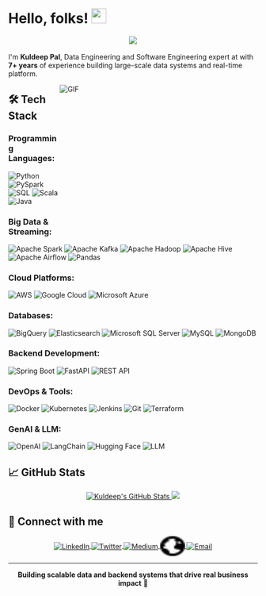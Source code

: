 # Hello, folks! <img src="https://raw.githubusercontent.com/MartinHeinz/MartinHeinz/master/wave.gif" width="30px" height="30px">

<div align="center">

![](https://komarev.com/ghpvc/?username=kuldeep27396&abbreviated=true)
  


</div>

I'm **Kuldeep Pal**, Data Engineering and Software Engineering expert at with **7+ years** of experience building large-scale data systems and real-time platform.

<img align="right" alt="GIF" src="https://github.com/abhisheknaiidu/abhisheknaiidu/blob/master/code.gif?raw=true" width="400" height="320" />

## 🛠️ Tech Stack

### Programming Languages:
![Python](https://img.shields.io/badge/-Python-3776AB?style=for-the-badge&logo=Python&logoColor=white)
![PySpark](https://img.shields.io/badge/-PySpark-E25A1C?style=for-the-badge&logo=Apache-Spark&logoColor=white)
![SQL](https://img.shields.io/badge/-SQL-4479A1?style=for-the-badge&logo=MySQL&logoColor=white)
![Scala](https://img.shields.io/badge/-Scala-DC322F?style=for-the-badge&logo=Scala&logoColor=white)
![Java](https://img.shields.io/badge/-Java-007396?style=for-the-badge&logo=OpenJDK&logoColor=white)

### Big Data & Streaming:
![Apache Spark](https://img.shields.io/badge/-Apache%20Spark-E25A1C?style=for-the-badge&logo=Apache-Spark&logoColor=white)
![Apache Kafka](https://img.shields.io/badge/-Apache%20Kafka-231F20?style=for-the-badge&logo=Apache-Kafka&logoColor=white)
![Apache Hadoop](https://img.shields.io/badge/-Hadoop-66CCFF?style=for-the-badge&logo=Apache-Hadoop&logoColor=black)
![Apache Hive](https://img.shields.io/badge/-Hive-FDEE21?style=for-the-badge&logo=Apache-Hive&logoColor=black)
![Apache Airflow](https://img.shields.io/badge/-Airflow-017CEE?style=for-the-badge&logo=Apache-Airflow&logoColor=white)
![Pandas](https://img.shields.io/badge/-Pandas-150458?style=for-the-badge&logo=Pandas&logoColor=white)

### Cloud Platforms:
![AWS](https://img.shields.io/badge/-Amazon%20AWS-232F3E?style=for-the-badge&logo=Amazon-AWS&logoColor=white)
![Google Cloud](https://img.shields.io/badge/-Google%20Cloud-4285F4?style=for-the-badge&logo=Google-Cloud&logoColor=white)
![Microsoft Azure](https://img.shields.io/badge/-Microsoft%20Azure-0089D0?style=for-the-badge&logo=Microsoft-Azure&logoColor=white)

### Databases:
![BigQuery](https://img.shields.io/badge/-BigQuery-4285F4?style=for-the-badge&logo=Google-Cloud&logoColor=white)
![Elasticsearch](https://img.shields.io/badge/-Elasticsearch-005571?style=for-the-badge&logo=Elasticsearch&logoColor=white)
![Microsoft SQL Server](https://img.shields.io/badge/-SQL%20Server-CC2927?style=for-the-badge&logo=Microsoft-SQL-Server&logoColor=white)
![MySQL](https://img.shields.io/badge/-MySQL-4479A1?style=for-the-badge&logo=MySQL&logoColor=white)
![MongoDB](https://img.shields.io/badge/-MongoDB-47A248?style=for-the-badge&logo=MongoDB&logoColor=white)

### Backend Development:
![Spring Boot](https://img.shields.io/badge/-Spring%20Boot-6DB33F?style=for-the-badge&logo=Spring-Boot&logoColor=white)
![FastAPI](https://img.shields.io/badge/-FastAPI-009688?style=for-the-badge&logo=FastAPI&logoColor=white)
![REST API](https://img.shields.io/badge/-REST%20API-FF6C37?style=for-the-badge&logo=Postman&logoColor=white)

### DevOps & Tools:
![Docker](https://img.shields.io/badge/-Docker-2496ED?style=for-the-badge&logo=Docker&logoColor=white)
![Kubernetes](https://img.shields.io/badge/-Kubernetes-326CE5?style=for-the-badge&logo=Kubernetes&logoColor=white)
![Jenkins](https://img.shields.io/badge/-Jenkins-D24939?style=for-the-badge&logo=Jenkins&logoColor=white)
![Git](https://img.shields.io/badge/-Git-F05032?style=for-the-badge&logo=Git&logoColor=white)
![Terraform](https://img.shields.io/badge/-Terraform-623CE4?style=for-the-badge&logo=Terraform&logoColor=white)

### GenAI & LLM:
![OpenAI](https://img.shields.io/badge/-OpenAI-412991?style=for-the-badge&logo=OpenAI&logoColor=white)
![LangChain](https://img.shields.io/badge/-LangChain-1C3C3C?style=for-the-badge&logo=LangChain&logoColor=white)
![Hugging Face](https://img.shields.io/badge/-🤗%20Hugging%20Face-FFD21E?style=for-the-badge&logoColor=black)
![LLM](https://img.shields.io/badge/-LLM%20Agents-FF6B6B?style=for-the-badge&logo=Robot-Framework&logoColor=white)

## &#x1f4c8; GitHub Stats

<div align="center">
  
<a href="https://github.com/kuldeep27396/kuldeep27396">
  <img height="180em" src="https://github-readme-stats.vercel.app/api?username=kuldeep27396&show_icons=true&line_height=27&count_private=true&title_color=ffffff&text_color=c9cacc&icon_color=2bbc8a&bg_color=1d1f21" alt="Kuldeep's GitHub Stats" />
</a>
<a href="https://github.com/kuldeep27396/kuldeep27396">
  <img height="180em" src="https://github-readme-stats.vercel.app/api/top-langs/?username=kuldeep27396&hide=html&title_color=ffffff&text_color=c9cacc&icon_color=2bbc8a&bg_color=1d1f21&langs_count=8&layout=compact" />
</a>

</div>

## 🔗 Connect with me

<p align="center">
<a href="https://linkedin.com/in/kuldeep27396" target="blank">
  <img align="center" src="https://raw.githubusercontent.com/rahuldkjain/github-profile-readme-generator/master/src/images/icons/Social/linked-in-alt.svg" alt="LinkedIn" height="40" width="50" />
</a>
<a href="https://twitter.com/kuldeep27396" target="blank">
  <img align="center" src="https://raw.githubusercontent.com/rahuldkjain/github-profile-readme-generator/master/src/images/icons/Social/twitter.svg" alt="Twitter" height="40" width="50" />
</a>
<a href="https://medium.com/@kuldeep27396" target="blank">
  <img align="center" src="https://raw.githubusercontent.com/rahuldkjain/github-profile-readme-generator/master/src/images/icons/Social/medium.svg" alt="Medium" height="40" width="50" />
</a>
<a href="https://kuldeep-pal.site/" target="blank">
  <img align="center" src="https://raw.githubusercontent.com/iconic/open-iconic/master/svg/globe.svg" alt="Portfolio" height="40" width="50" />
</a>
<a href="mailto:kuldeep27396@gmail.com" target="blank">
  <img align="center" src="https://img.icons8.com/?size=100&id=P7UIlhbpWzZm&format=png&color=000000" alt="Email" height="40" width="50" />
</a>
</p>

---

<div align="center">
  
**Building scalable data and backend systems that drive real business impact** 🚀

</div>
